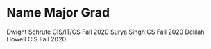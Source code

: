 Name             Major       Grad 
=======================================
Dwight Schrute   CIS/IT/CS   Fall 2020
Surya Singh      CS          Fall 2020
Delilah Howell   CIS         Fall 2020

